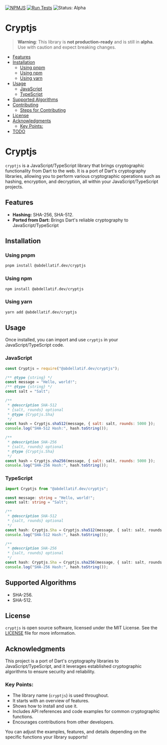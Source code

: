 [![NPMJS](https://img.shields.io/npm/v/%40abdellatif.dev%2Fcryptjs)](https://www.npmjs.com/package/@abdellatif.dev/cryptjs?activeTab=readme)
[![Run Tests](https://github.com/abdellatif-temsamani/cryptjs/actions/workflows/test.yml/badge.svg)](https://github.com/abdellatif-temsamani/cryptjs/actions/workflows/test.yml)
![Status: Alpha](https://img.shields.io/badge/Status-Alpha-orange)

# Cryptjs

> **Warning**: This library is **not production-ready** and is still in
> **alpha**. Use with caution and expect breaking changes.

- [Features](#features)
- [Installation](#installation)
  - [Using pnpm](#using-pnpm)
  - [Using npm](#using-npm)
  - [Using yarn](#using-yarn)
- [Usage](#usage)
  - [JavaScript](#javascript)
  - [TypeScript](#typescript)
- [Supported Algorithms](#supported-algorithms)
- [Contributing](#contributing)
  - [Steps for Contributing](#steps-for-contributing)
- [License](#license)
- [Acknowledgments](#acknowledgments)
  - [Key Points:](#key-points)
- [TODO](#todo)

# Cryptjs

`cryptjs` is a JavaScript/TypeScript library that brings cryptographic
functionality from Dart to the web. It is a port of Dart's cryptography
libraries, allowing you to perform various cryptographic operations such as
hashing, encryption, and decryption, all within your JavaScript/TypeScript
projects.

## Features

- **Hashing:** SHA-256, SHA-512.
- **Ported from Dart:** Brings Dart's reliable cryptography to
  JavaScript/TypeScript

## Installation

### Using pnpm

```bash
pnpm install @abdellatif.dev/cryptjs
```

### Using npm

```bash
npm install @abdellatif.dev/cryptjs
```

### Using yarn

```bash
yarn add @abdellatif.dev/cryptjs
```

## Usage

Once installed, you can import and use `cryptjs` in your JavaScript/TypeScript
code.

### JavaScript

```js
const Cryptjs = require("@abdellatif.dev/cryptjs");

/** @type {string} */
const message = "Hello, world!";
/** @type {string} */
const salt = "Salt";

/**
 * @description SHA-512
 * {salt, rounds} optional
 * @type {Cryptjs.Sha}
 */
const hash = Cryptjs.sha512(message, { salt: salt, rounds: 5000 });
console.log("SHA-512 Hash:", hash.toString());

/**
 * @description SHA-256
 * {salt, rounds} optional
 * @type {Cryptjs.Sha}
 */
const hash = Cryptjs.sha256(message, { salt: salt, rounds: 5000 });
console.log("SHA-256 Hash:", hash.toString());
```

### TypeScript

```ts
import Cryptjs from "@abdellatif.dev/cryptjs";

const message: string = "Hello, world!";
const salt: string = "Salt";

/**
 * @description SHA-512
 * {salt, rounds} optional
 */
const hash: Cryptjs.Sha = Cryptjs.sha512(message, { salt: salt, rounds: 5000 });
console.log("SHA-512 Hash:", hash.toString());

/**
 * @description SHA-256
 * {salt, rounds} optional
 */
const hash: Cryptjs.Sha = Cryptjs.sha256(message, { salt: salt, rounds: 5000 });
console.log("SHA-256 Hash:", hash.toString());
```

## Supported Algorithms

- SHA-256.
- SHA-512.

## License

`cryptjs` is open source software, licensed under the MIT License. See the
[LICENSE](LICENSE) file for more information.

## Acknowledgments

This project is a port of Dart's cryptography libraries to
JavaScript/TypeScript, and it leverages established cryptographic algorithms to
ensure security and reliability.

### Key Points:

- The library name (`cryptjs`) is used throughout.
- It starts with an overview of features.
- Shows how to install and use it.
- Includes API references and code examples for common cryptographic functions.
- Encourages contributions from other developers.

You can adjust the examples, features, and details depending on the specific
functions your library supports!
